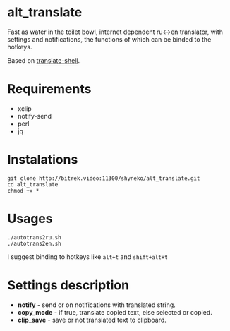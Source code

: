 # alt_translate

Fast as water in the toilet bowl, internet dependent ru<->en translator, with settings and notifications, the functions of which can be binded to the hotkeys.

Based on [translate-shell](https://www.soimort.org/translate-shell/).

# Requirements
* xclip
* notify-send
* perl
* jq

# Instalations
```
git clone http://bitrek.video:11300/shyneko/alt_translate.git
cd alt_translate
chmod +x *
```

# Usages
```
./autotrans2ru.sh
./autotrans2en.sh
```
I suggest binding to hotkeys like ```alt+t``` and ```shift+alt+t```

# Settings description

* **notify** - send or on notifications with translated string.
* **copy_mode** - if true, translate copied text, else selected or copied.
* **clip_save** - save or not translated text to clipboard.